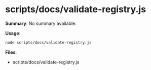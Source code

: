 # scripts/docs/validate-registry.js

**Summary**: No summary available.

**Usage**:

```bash
node scripts/docs/validate-registry.js
```

**Files**:
- scripts/docs/validate-registry.js
